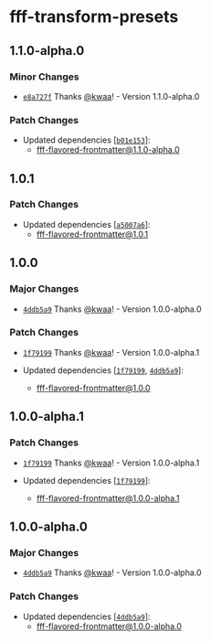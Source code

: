 # fff-transform-presets

## 1.1.0-alpha.0

### Minor Changes

- [`e8a727f`](https://github.com/importantimport/fff/commit/e8a727fcd0bf8a4a21b2b0b8b18234beffccbfbe) Thanks [@kwaa](https://github.com/kwaa)! - Version 1.1.0-alpha.0

### Patch Changes

- Updated dependencies [[`b01e153`](https://github.com/importantimport/fff/commit/b01e1538195c501ade2d96c32b860e19e9a8df54)]:
  - fff-flavored-frontmatter@1.1.0-alpha.0

## 1.0.1

### Patch Changes

- Updated dependencies [[`a5007a6`](https://github.com/importantimport/fff/commit/a5007a640af3f52ea165764bcdbf7cee02e6fc42)]:
  - fff-flavored-frontmatter@1.0.1

## 1.0.0

### Major Changes

- [`4ddb5a9`](https://github.com/importantimport/fff/commit/4ddb5a98b09e51a1bce688a5766e6da6b9912f9c) Thanks [@kwaa](https://github.com/kwaa)! - Version 1.0.0-alpha.0

### Patch Changes

- [`1f79199`](https://github.com/importantimport/fff/commit/1f79199352cb33554b8bdef19c0dee96d2f61320) Thanks [@kwaa](https://github.com/kwaa)! - Version 1.0.0-alpha.1

- Updated dependencies [[`1f79199`](https://github.com/importantimport/fff/commit/1f79199352cb33554b8bdef19c0dee96d2f61320), [`4ddb5a9`](https://github.com/importantimport/fff/commit/4ddb5a98b09e51a1bce688a5766e6da6b9912f9c)]:
  - fff-flavored-frontmatter@1.0.0

## 1.0.0-alpha.1

### Patch Changes

- [`1f79199`](https://github.com/importantimport/fff/commit/1f79199352cb33554b8bdef19c0dee96d2f61320) Thanks [@kwaa](https://github.com/kwaa)! - Version 1.0.0-alpha.1

- Updated dependencies [[`1f79199`](https://github.com/importantimport/fff/commit/1f79199352cb33554b8bdef19c0dee96d2f61320)]:
  - fff-flavored-frontmatter@1.0.0-alpha.1

## 1.0.0-alpha.0

### Major Changes

- [`4ddb5a9`](https://github.com/importantimport/fff/commit/4ddb5a98b09e51a1bce688a5766e6da6b9912f9c) Thanks [@kwaa](https://github.com/kwaa)! - Version 1.0.0-alpha.0

### Patch Changes

- Updated dependencies [[`4ddb5a9`](https://github.com/importantimport/fff/commit/4ddb5a98b09e51a1bce688a5766e6da6b9912f9c)]:
  - fff-flavored-frontmatter@1.0.0-alpha.0
